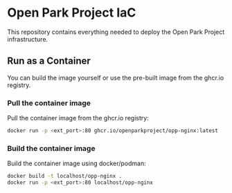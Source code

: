 # Open Park Project IaC
This repository contains everything needed to deploy the Open Park Project infrastructure.

## Run as a Container
You can build the image yourself or use the pre-built image from the ghcr.io registry.

### Pull the container image
Pull the container image from the ghcr.io registry:
```bash
docker run -p <ext_port>:80 ghcr.io/openparkproject/opp-nginx:latest
```

### Build the container image
Build the container image using docker/podman:
```bash
docker build -t localhost/opp-nginx .
docker run -p <ext_port>:80 localhost/opp-nginx
```